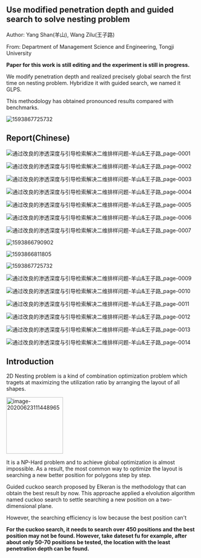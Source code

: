 ## Use modified penetration depth and guided search to solve nesting problem 

Author: Yang Shan(羊山), Wang Zilu(王子路) 

From: Department of Management Science and Engineering, Tongji University

**Paper for this work is still editing and the experiment is still in progress.** 

We modify penetration depth and realized precisely global search the first time on nesting problem. Hybridize it with guided search, we named it GLPS. 

This methodology has obtained pronounced results compared with benchmarks.

![1593867725732](img/1593867725732.jpg)

## Report(Chinese)

![通过改良的渗透深度与引导检索解决二维排样问题-羊山&王子路_page-0001](img/通过改良的渗透深度与引导检索解决二维排样问题-羊山&王子路_page-0001.jpg)

![通过改良的渗透深度与引导检索解决二维排样问题-羊山&王子路_page-0002](img/通过改良的渗透深度与引导检索解决二维排样问题-羊山&王子路_page-0002.jpg)

![通过改良的渗透深度与引导检索解决二维排样问题-羊山&王子路_page-0003](img/通过改良的渗透深度与引导检索解决二维排样问题-羊山&王子路_page-0003.jpg)

![通过改良的渗透深度与引导检索解决二维排样问题-羊山&王子路_page-0004](img/通过改良的渗透深度与引导检索解决二维排样问题-羊山&王子路_page-0004.jpg)

![通过改良的渗透深度与引导检索解决二维排样问题-羊山&王子路_page-0005](img/通过改良的渗透深度与引导检索解决二维排样问题-羊山&王子路_page-0005.jpg)

![通过改良的渗透深度与引导检索解决二维排样问题-羊山&王子路_page-0006](img/通过改良的渗透深度与引导检索解决二维排样问题-羊山&王子路_page-0006.jpg)

![通过改良的渗透深度与引导检索解决二维排样问题-羊山&王子路_page-0007](img/通过改良的渗透深度与引导检索解决二维排样问题-羊山&王子路_page-0007.jpg)

![1593866790902](img/1593866790902.jpg)

![1593866811805](img/1593866811805.jpg)

![1593867725732](img/1593867725732.jpg)

![通过改良的渗透深度与引导检索解决二维排样问题-羊山&王子路_page-0009](img/通过改良的渗透深度与引导检索解决二维排样问题-羊山&王子路_page-0009.jpg)

![通过改良的渗透深度与引导检索解决二维排样问题-羊山&王子路_page-0010](img/通过改良的渗透深度与引导检索解决二维排样问题-羊山&王子路_page-0010.jpg)

![通过改良的渗透深度与引导检索解决二维排样问题-羊山&王子路_page-0011](img/通过改良的渗透深度与引导检索解决二维排样问题-羊山&王子路_page-0011.jpg)

![通过改良的渗透深度与引导检索解决二维排样问题-羊山&王子路_page-0012](img/通过改良的渗透深度与引导检索解决二维排样问题-羊山&王子路_page-0012.jpg)

![通过改良的渗透深度与引导检索解决二维排样问题-羊山&王子路_page-0013](img/通过改良的渗透深度与引导检索解决二维排样问题-羊山&王子路_page-0013.jpg)

![通过改良的渗透深度与引导检索解决二维排样问题-羊山&王子路_page-0014](img/通过改良的渗透深度与引导检索解决二维排样问题-羊山&王子路_page-0014.jpg)



## Introduction

2D Nesting problem is a kind of combination optimization problem which tragets at maximizing the utilization ratio by arranging the layout of all shapes. 

<img src="img/image-20200623111448965.png" alt="image-20200623111448965" height="150px" />

It is a NP-Hard problem and to achieve global optimization is almost impossible. As a result, the most common way to optimize the layout is searching a new better position for polygons step by step.

Guided cuckoo search proposed by Elkeran is the methodology that can obtain the best result by now. This approache applied a elvolution algorithm named cuckoo search to settle searching a new position on a two-dimensional plane. 

However, the searching efficiency is low because the best position can't 



**For the cuckoo search, it needs to search over 450 positions and the best position may not be found. However, take dateset fu for example, after about only 50-70 positions be tested, the location with the least penetration depth can be found.**



